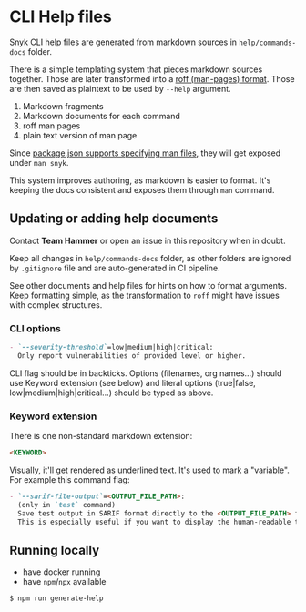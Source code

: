 # CLI Help files

Snyk CLI help files are generated from markdown sources in `help/commands-docs` folder.

There is a simple templating system that pieces markdown sources together. Those are later transformed into a [roff (man-pages) format](<https://en.wikipedia.org/wiki/Roff_(software)>). Those are then saved as plaintext to be used by `--help` argument.

1. Markdown fragments
2. Markdown documents for each command
3. roff man pages
4. plain text version of man page

Since [package.json supports specifying man files](https://docs.npmjs.com/cli/v6/configuring-npm/package-json#man), they will get exposed under `man snyk`.

This system improves authoring, as markdown is easier to format. It's keeping the docs consistent and exposes them through `man` command.

## Updating or adding help documents

Contact **Team Hammer** or open an issue in this repository when in doubt.

Keep all changes in `help/commands-docs` folder, as other folders are ignored by `.gitignore` file and are auto-generated in CI pipeline.

See other documents and help files for hints on how to format arguments. Keep formatting simple, as the transformation to `roff` might have issues with complex structures.

### CLI options

```md
- `--severity-threshold`=low|medium|high|critical:
  Only report vulnerabilities of provided level or higher.
```

CLI flag should be in backticks. Options (filenames, org names…) should use Keyword extension (see below) and literal options (true|false, low|medium|high|critical…) should be typed as above.

### Keyword extension

There is one non-standard markdown extension:

```md
<KEYWORD>
```

Visually, it'll get rendered as underlined text. It's used to mark a "variable". For example this command flag:

```md
- `--sarif-file-output`=<OUTPUT_FILE_PATH>:
  (only in `test` command)
  Save test output in SARIF format directly to the <OUTPUT_FILE_PATH> file, regardless of whether or not you use the `--sarif` option.
  This is especially useful if you want to display the human-readable test output via stdout and at the same time save the SARIF format output to a file.
```

## Running locally

- have docker running
- have `npm`/`npx` available

```
$ npm run generate-help
```
